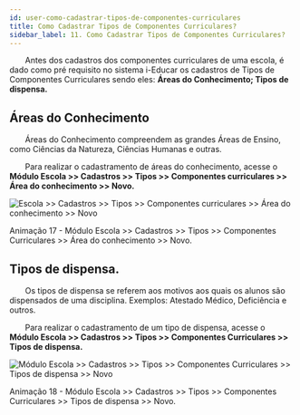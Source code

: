 ```yaml
---
id: user-como-cadastrar-tipos-de-componentes-curriculares
title: Como Cadastrar Tipos de Componentes Curriculares?
sidebar_label: 11. Como Cadastrar Tipos de Componentes Curriculares?
---
```


<div class="textoJustificado">

&nbsp;&nbsp;&nbsp;&nbsp;&nbsp;&nbsp;&nbsp;Antes dos cadastros dos componentes curriculares de uma escola, é dado como pré requisito no sistema i-Educar os cadastros de Tipos de Componentes Curriculares sendo eles: **Áreas do Conhecimento;  Tipos de dispensa.**

</div>

## Áreas do Conhecimento


&nbsp;&nbsp;&nbsp;&nbsp;&nbsp;&nbsp;&nbsp;Áreas do Conhecimento compreendem as grandes Áreas de Ensino, como Ciências da Natureza, Ciências Humanas e outras.

&nbsp;&nbsp;&nbsp;&nbsp;&nbsp;&nbsp;&nbsp;Para realizar o cadastramento de áreas do conhecimento, acesse o **Módulo Escola >> Cadastros >> Tipos >> Componentes curriculares >> Área do conhecimento >> Novo.**


![Escola >> Cadastros >> Tipos >> Componentes curriculares >> Área do conhecimento >> Novo](../img/user-docs/cadastrar_area_conhecimento.gif)


<p class="centerText">Animação 17 - Módulo Escola >> Cadastros >> Tipos >> Componentes Curriculares >> Área do conhecimento >> Novo.</p>

## Tipos de dispensa.

&nbsp;&nbsp;&nbsp;&nbsp;&nbsp;&nbsp;&nbsp;Os tipos de dispensa se referem aos motivos aos quais os alunos são dispensados de uma disciplina. Exemplos: Atestado Médico, Deficiência e outros.

&nbsp;&nbsp;&nbsp;&nbsp;&nbsp;&nbsp;&nbsp;Para realizar o cadastramento de um tipo de dispensa, acesse o **Módulo Escola >> Cadastros >> Tipos >> Componentes Curriculares >> Tipos de dispensa.**

![Módulo Escola >> Cadastros >> Tipos >> Componentes Curriculares >> Tipos de dispensa >> Novo](../img/user-docs/cadastrar_tipo_dispensa.gif)


<p class="centerText small">Animação 18 - Módulo Escola >> Cadastros >> Tipos >> Componentes Curriculares >> Tipos de dispensa >> Novo.</p>
